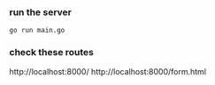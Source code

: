 ### run the server

`go run main.go`

### check these routes
http://localhost:8000/
http://localhost:8000/form.html
